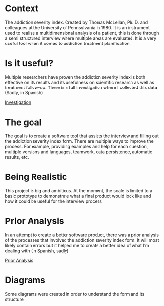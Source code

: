 # Context
The addiction severity index. Created by Thomas McLellan, Ph. D. and colleagues at the University of Pennsylvania in 1980. It is an instrument used to realise a multidimensional analysis of a patient, this is done through a semi structured interview where multiple areas are evaluated. It is a very useful tool when it comes to addiction treatment planification

# Is it useful?
Multiple researchers have proven the addiction severity index is both effective on its results and its usefulness on scientific research as well as treatment follow-up. There is a full investigation where I collected this data (Sadly, in Spanish)

[Investigation](https://drive.google.com/file/d/1hfn9WScFpqiKbMHBn8iO4d8av-INfRSc/view?usp=share_link)

# The goal
The goal is to create a software tool that assists the interview and filling out the addiction severity index form. There are multiple ways to improve the process. For example, providing examples and help for each question, multiple versions and languages, teamwork, data persistence, automatic results, etc.

# Being Realistic
This project is big and ambitious. At the moment, the scale is limited to a basic prototype to demonstrate what a final product would look like and how it could be useful for the interview process

# Prior Analysis
In an attempt to create a better software product, there was a prior analysis of the processes that involved the addiction severity index form. It will most likely contain errors but it helped me to create a better idea of what I’m dealing with (In Spanish, sadly)

[Prior Analysis](https://docs.google.com/presentation/d/1uWkd9zNe-1szy-oD4znx4RvaW2MHmYDQKHPTH6Emj-o/edit?usp=share_link)

# Diagrams
Some diagrams were created in order to understand the form and its structure
